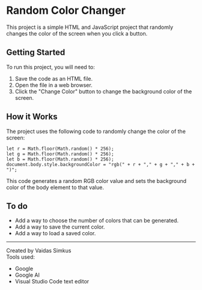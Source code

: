 # Random Color Changer

This project is a simple HTML and JavaScript project that randomly changes the color of the screen when you click a button.

## Getting Started

To run this project, you will need to:

1. Save the code as an HTML file.
2. Open the file in a web browser.
3. Click the "Change Color" button to change the background color of the screen.

## How it Works

The project uses the following code to randomly change the color of the screen:

```
let r = Math.floor(Math.random() * 256);
let g = Math.floor(Math.random() * 256);
let b = Math.floor(Math.random() * 256);
document.body.style.backgroundColor = "rgb(" + r + "," + g + "," + b + ")";

```
This code generates a random RGB color value and sets the background color of the body element to that value.

## To do

* Add a way to choose the number of colors that can be generated.
* Add a way to save the current color.
* Add a way to load a saved color.

***
Created by Vaidas Simkus  
Tools used:  
* Google
* Google AI
* Visual Studio Code text editor